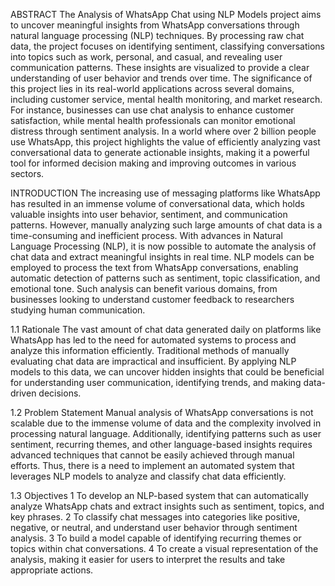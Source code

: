 ABSTRACT 
The Analysis of WhatsApp Chat using NLP Models project aims to uncover meaningful insights from 
WhatsApp conversations through natural language processing (NLP) techniques. By processing raw chat 
data, the project focuses on identifying sentiment, classifying conversations into topics such as work, 
personal, and casual, and revealing user communication patterns. These insights are visualized to provide 
a clear understanding of user behavior and trends over time. The significance of this project lies in its 
real-world applications across several domains, including customer service, mental health monitoring, 
and market research. For instance, businesses can use chat analysis to enhance customer satisfaction, 
while mental health professionals can monitor emotional distress through sentiment analysis. In a world 
where over 2 billion people use WhatsApp, this project highlights the value of efficiently analyzing vast 
conversational data to generate actionable insights, making it a powerful tool for informed decision
making and improving outcomes in various sectors.


INTRODUCTION 
The increasing use of messaging platforms like WhatsApp has resulted in an immense volume of 
conversational data, which holds valuable insights into user behavior, sentiment, and communication 
patterns. However, manually analyzing such large amounts of chat data is a time-consuming and 
inefficient process. With advances in Natural Language Processing (NLP), it is now possible to automate 
the analysis of chat data and extract meaningful insights in real time. 
NLP models can be employed to process the text from WhatsApp conversations, enabling automatic 
detection of patterns such as sentiment, topic classification, and emotional tone. Such analysis can benefit 
various domains, from businesses looking to understand customer feedback to researchers studying 
human communication. 

1.1 Rationale 
The vast amount of chat data generated daily on platforms like WhatsApp has led to the need for 
automated systems to process and analyze this information efficiently. Traditional methods of manually 
evaluating chat data are impractical and insufficient. By applying NLP models to this data, we can uncover 
hidden insights that could be beneficial for understanding user communication, identifying trends, and 
making data-driven decisions. 

1.2 Problem Statement 
Manual analysis of WhatsApp conversations is not scalable due to the immense volume of data and the 
complexity involved in processing natural language. Additionally, identifying patterns such as user 
sentiment, recurring themes, and other language-based insights requires advanced techniques that cannot 
be easily achieved through manual efforts. Thus, there is a need to implement an automated system that 
leverages NLP models to analyze and classify chat data efficiently. 

1.3 Objectives 
1 To develop an NLP-based system that can automatically analyze WhatsApp chats and extract 
insights such as sentiment, topics, and key phrases. 
2 To classify chat messages into categories like positive, negative, or neutral, and understand user 
behavior through sentiment analysis. 
3 To build a model capable of identifying recurring themes or topics within chat conversations. 
4 To create a visual representation of the analysis, making it easier for users to interpret the results 
and take appropriate actions.

